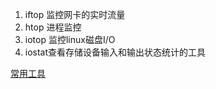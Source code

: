 1. iftop 监控网卡的实时流量
2. htop 进程监控
3. iotop 监控linux磁盘I/O
4. iostat查看存储设备输入和输出状态统计的工具

[常用工具](https://www.cnblogs.com/huangxm/p/6278615.html)